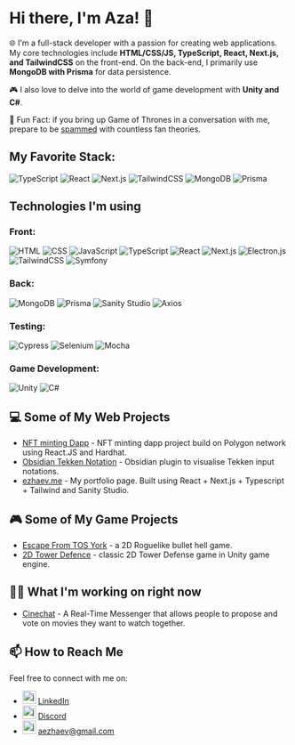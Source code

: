 # Hi there, I'm Aza! 👋

🌐 I'm a full-stack developer with a passion for creating web applications. My core technologies include **HTML/CSS/JS, TypeScript, React, Next.js, and TailwindCSS** on the front-end. On the back-end, I primarily use **MongoDB with Prisma** for data persistence.

🎮 I also love to delve into the world of game development with **Unity and C#**.

💬 Fun Fact: if you bring up Game of Thrones in a conversation with me, prepare to be [spammed](https://i.kym-cdn.com/entries/icons/mobile/000/039/564/%E2%80%9CCatching_Up%E2%80%9D_-_Being_The_Elite_Ep._273_7-57_screenshot.jpg) with countless fan theories.

## My Favorite Stack:
![TypeScript](https://img.shields.io/badge/-TypeScript-3178C6?logo=TypeScript&logoColor=white)
![React](https://img.shields.io/badge/-React-61DAFB?logo=React&logoColor=black)
![Next.js](https://img.shields.io/badge/-Next.js-000000?logo=Next.js&logoColor=white)
![TailwindCSS](https://img.shields.io/badge/-TailwindCSS-38B2AC?logo=Tailwind-CSS&logoColor=white)
![MongoDB](https://img.shields.io/badge/-MongoDB-47A248?logo=MongoDB&logoColor=white)
![Prisma](https://img.shields.io/badge/-Prisma-2D3748?logo=Prisma&logoColor=white)

## Technologies I'm using

### Front:
![HTML](https://img.shields.io/badge/-HTML-E34F26?logo=HTML5&logoColor=white)
![CSS](https://img.shields.io/badge/-CSS-1572B6?logo=CSS3&logoColor=white)
![JavaScript](https://img.shields.io/badge/-JavaScript-F7DF1E?logo=JavaScript&logoColor=black)
![TypeScript](https://img.shields.io/badge/-TypeScript-3178C6?logo=TypeScript&logoColor=white)
![React](https://img.shields.io/badge/-React-61DAFB?logo=React&logoColor=black)
![Next.js](https://img.shields.io/badge/-Next.js-000000?logo=Next.js&logoColor=white)
![Electron.js](https://img.shields.io/badge/-Electron.js-000000?logo=Electron.js&logoColor=white)
![TailwindCSS](https://img.shields.io/badge/-TailwindCSS-38B2AC?logo=Tailwind-CSS&logoColor=white)
![Symfony](https://img.shields.io/badge/-Symfony-000000?logo=Symfony&logoColor=white)
### Back:
![MongoDB](https://img.shields.io/badge/-MongoDB-47A248?logo=MongoDB&logoColor=white)
![Prisma](https://img.shields.io/badge/-Prisma-2D3748?logo=Prisma&logoColor=white)
![Sanity Studio](https://img.shields.io/badge/-SanityStudio-333333?logo=Sanity&logoColor=white)
![Axios](https://img.shields.io/badge/-Axios-003A70?logo=Axios&logoColor=white)
### Testing:
![Cypress](https://img.shields.io/badge/-Cypress-17202C?logo=Cypress&logoColor=white)
![Selenium](https://img.shields.io/badge/-Selenium-43B02A?logo=Selenium&logoColor=white)
![Mocha](https://img.shields.io/badge/-Mocha-8D6748?logo=Mocha&logoColor=white)
### Game Development:
![Unity](https://img.shields.io/badge/-Unity-000000?logo=Unity&logoColor=white)
![C#](https://img.shields.io/badge/-CSharp-239120?logo=C-Sharp&logoColor=white)

## 💻 Some of My Web Projects

- [NFT minting Dapp](https://github.com/OpTi9/Polygon-NFT-project) - NFT minting dapp project build on Polygon network using React.JS and Hardhat.
- [Obsidian Tekken Notation](https://github.com/OpTi9/obsidian-tekken-notation) - Obsidian plugin to visualise Tekken input notations.
- [ezhaev.me](https://github.com/OpTi9/Portfolio-page) - My portfolio page. Built using React + Next.js + Typescript + Tailwind and Sanity Studio.

## 🎮 Some of My Game Projects

- [Escape From TOS York](https://github.com/OpTi9/Escape-From-TOS-York/) - a 2D Roguelike bullet hell game.
- [2D Tower Defence](https://github.com/OpTi9/Tower-Defence) - classic 2D Tower Defense game in Unity game engine.

## 👨‍💻 What I'm working on right now 

- [Cinechat](https://github.com/OpTi9/CinemaChat) - A Real-Time Messenger that allows people to propose and vote on movies they want to watch together.

## 📫 How to Reach Me

Feel free to connect with me on:

- <img src="https://cdn-icons-png.flaticon.com/512/174/174857.png" alt="javascript" width="24" height="24"/> [LinkedIn](https://www.linkedin.com/in/azamat-ezhaev/)
- <img src="https://static.vecteezy.com/system/resources/previews/006/892/625/original/discord-logo-icon-editorial-free-vector.jpg" alt="javascript" width="24" height="24"/> [Discord](discordapp.com/users/166243195280162816)
- <img src="https://cdn4.iconfinder.com/data/icons/social-media-logos-6/512/112-gmail_email_mail-512.png" alt="javascript" width="24" height="24"/> aezhaev@gmail.com
